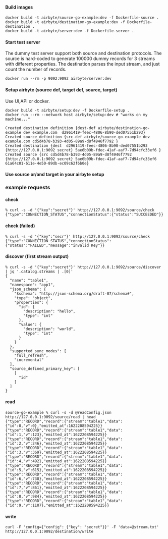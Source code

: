 
#### Build images

```
docker build -t airbyte/source-go-example:dev -f Dockerfile-source .
docker build -t airbyte/destination-go-example:dev -f Dockerfile-destination .
docker build -t airbyte/server:dev -f Dockerfile-server .
```

#### Start test server
The dummy test server support both source and destination protocols. 
The source is hard-coded to generate 100000 dummy records for 3 streams with different properties. 
The destination parses the input stream, and just count the number of records. 
```
docker run --rm -p 9092:9092 airbyte/server:dev
```

#### Setup airbyte (source def, target def, source, target)
Use UI,API or docker.
```
docker build -t airbyte/setup:dev -f Dockerfile-setup .
docker run --rm --network host airbyte/setup:dev # "works on my machine..." 
```

```
Created destination definition {dest-def airbyte/destination-go-example dev example.com  d2961419-feec-4806-8b90-ded07551b293}
Created source definition {src-def airbyte/source-go-example dev example.com cd5d4b78-b393-4d05-89a9-d8f4946f7792 }
Created destination {dest  d2961419-feec-4806-8b90-ded07551b293 {http://127.0.0.1:9092 secret} 5ae6b09b-fdec-41af-aaf7-7d94cfc33ef6 }
Created source {src cd5d4b78-b393-4d05-89a9-d8f4946f7792  {http://127.0.0.1:9092 secret} 5ae6b09b-fdec-41af-aaf7-7d94cfc33ef6 61a64c01-611e-4e50-89db-ec09c62f6b0e}
```

#### Use source or/and target in your airbyte setup


### example requests
#### check
```
% curl -s -d '{"key":"secret"}' http://127.0.0.1:9092/source/check
{"type":"CONNECTION_STATUS","connectionStatus":{"status":"SUCCEEDED"}}
```

#### check (failed)
```
% curl -s -d '{"key":"secr"}' http://127.0.0.1:9092/source/check 
{"type":"CONNECTION_STATUS","connectionStatus":{"status":"FAILED","message":"invalid Key"}}
```

#### discover (first stream output)
```
% curl -s -d '{"key":"secret"}' http://127.0.0.1:9092/source/discover | jq '.catalog.streams | .[0]'
{
  "name": "table1",
  "namespace": "app1",
  "json_schema": {
    "$schema": "http://json-schema.org/draft-07/schema#",
    "type": "object",
    "properties": {
      "id": {
        "description": "hello",
        "type": "int"
      },
      "value": {
        "description": "world",
        "type": "int"
      }
    }
  },
  "supported_sync_modes": [
    "full_refresh",
    "incremental"
  ],
  "source_defined_primary_key": [
    [
      "id"
    ]
  ]
}
```

#### read
```
source-go-example % curl -s -d @readConfig.json http://127.0.0.1:9092/source/read | head
{"type":"RECORD","record":{"stream":"table1","data":{"id":0,"v":0},"emitted_at":1622208594225}}
{"type":"RECORD","record":{"stream":"table1","data":{"id":1,"v":123},"emitted_at":1622208594225}}
{"type":"RECORD","record":{"stream":"table1","data":{"id":2,"v":246},"emitted_at":1622208594225}}
{"type":"RECORD","record":{"stream":"table1","data":{"id":3,"v":369},"emitted_at":1622208594225}}
{"type":"RECORD","record":{"stream":"table1","data":{"id":4,"v":492},"emitted_at":1622208594225}}
{"type":"RECORD","record":{"stream":"table1","data":{"id":5,"v":615},"emitted_at":1622208594225}}
{"type":"RECORD","record":{"stream":"table1","data":{"id":6,"v":738},"emitted_at":1622208594225}}
{"type":"RECORD","record":{"stream":"table1","data":{"id":7,"v":861},"emitted_at":1622208594225}}
{"type":"RECORD","record":{"stream":"table1","data":{"id":8,"v":984},"emitted_at":1622208594225}}
{"type":"RECORD","record":{"stream":"table1","data":{"id":9,"v":1107},"emitted_at":1622208594225}}
```

#### write
```
curl -F 'config={"config": {"key": "secret"}}' -F 'data=@stream.txt' http://127.0.0.1:9092/destination/write
```